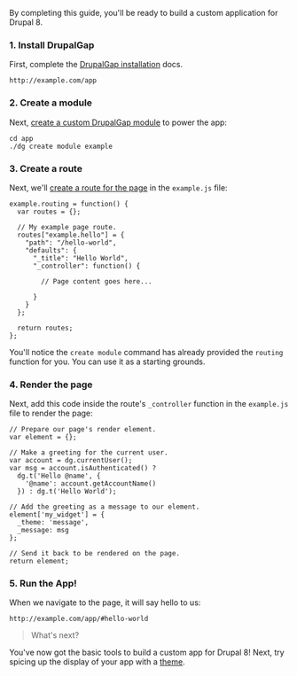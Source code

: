 By completing this guide, you'll be ready to build a custom application for Drupal 8.

### 1. Install DrupalGap

First, complete the [DrupalGap installation](Install) docs.

```
http://example.com/app
```

### 2. Create a module

Next, [create a custom DrupalGap module](Modules/Create_a_Custom_Module) to power the app:

```
cd app
./dg create module example
```

### 3. Create a route

Next, we'll [create a route for the page](Pages/Creating_a_Custom_Page) in the `example.js` file:

```
example.routing = function() {
  var routes = {};

  // My example page route.
  routes["example.hello"] = {
    "path": "/hello-world",
    "defaults": {
      "_title": "Hello World",
      "_controller": function() {

        // Page content goes here...

      }
    }
  };

  return routes;
};
```

You'll notice the `create module` command has already provided the `routing` function for you. You can use it as a starting grounds.

### 4. Render the page

Next, add this code inside the route's `_controller` function in the `example.js` file to render the page:

```
// Prepare our page's render element.
var element = {};

// Make a greeting for the current user.
var account = dg.currentUser();
var msg = account.isAuthenticated() ?
  dg.t('Hello @name', {
    '@name': account.getAccountName()
  }) : dg.t('Hello World');

// Add the greeting as a message to our element.
element['my_widget'] = {
  _theme: 'message',
  _message: msg
};

// Send it back to be rendered on the page.
return element;
```

### 5. Run the App!

When we navigate to the page, it will say hello to us:

```
http://example.com/app/#hello-world
```

> What's next?

You've now got the basic tools to build a custom app for Drupal 8! Next, try spicing up the display of your app with a [theme](Themes).
